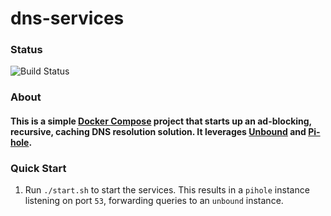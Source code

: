 # dns-services

### Status
![Build Status](https://github.com/johnsprinkle/dns-services/actions/workflows/package.yml/badge.svg)

### About
#### This is a simple [Docker Compose](https://docs.docker.com/compose/) project that starts up an ad-blocking, recursive, caching DNS resolution solution.  It leverages [Unbound](https://www.nlnetlabs.nl/projects/unbound/about/) and [Pi-hole](https://pi-hole.net/).

### Quick Start

1) Run `./start.sh` to start the services.  This results in a `pihole` instance listening on port `53`, forwarding queries to an `unbound` instance.

